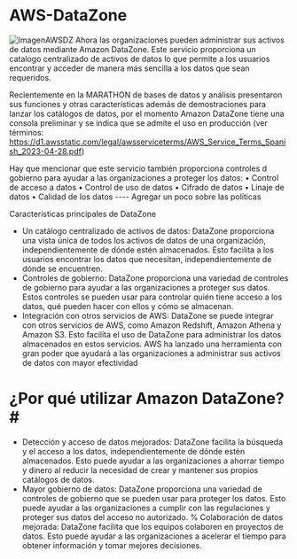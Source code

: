 # AWS-DataZone
![ImagenAWSDZ](https://github.com/DiegoJimenez14/AWS-DataZone/assets/115049957/bcf83a4e-9758-494b-b46d-8f96d94ed3ee)
Ahora las organizaciones pueden administrar sus activos de datos mediante Amazon DataZone.
Este servicio proporciona un catalogo centralizado de activos de datos lo que permite a los usuarios encontrar y acceder de manera más sencilla a los datos que sean requeridos. 

Recientemente en la MARATHON de bases de datos y análisis presentaron sus funciones y otras características además de demostraciones para lanzar los catálogos de datos, por el momento Amazon DataZone tiene una consola preliminar y se indica que se admite el uso en producción (ver términos: https://d1.awsstatic.com/legal/awsserviceterms/AWS_Service_Terms_Spanish_2023-04-28.pdf)

Hay que mencionar que este servicio también proporciona controles d gobierno para ayudar a las organizaciones a proteger los datos: 
•	Control de acceso a datos
•	Control de uso de datos
•	Cifrado de datos
•	Linaje de datos
•	Calidad de los datos 
---- Agregar un poco sobre las políticas 

Características principales de DataZone
-	Un catálogo centralizado de activos de datos: DataZone proporciona una vista única de todos los activos de datos de una organización, independientemente de dónde estén almacenados. Esto facilita a los usuarios encontrar los datos que necesitan, independientemente de dónde se encuentren.
-	Controles de gobierno: DataZone proporciona una variedad de controles de gobierno para ayudar a las organizaciones a proteger sus datos. Estos controles se pueden usar para controlar quién tiene acceso a los datos, qué pueden hacer con ellos y cómo se almacenan.
-	Integración con otros servicios de AWS: DataZone se puede integrar con otros servicios de AWS, como Amazon Redshift, Amazon Athena y Amazon S3. Esto facilita el uso de DataZone para administrar los datos almacenados en estos servicios.
AWS ha lanzado una herramienta con gran poder que ayudará a las organizaciones a administrar sus activos de datos con mayor efectividad

# ¿Por qué utilizar Amazon DataZone?# 
-	Detección y acceso de datos mejorados: DataZone facilita la búsqueda y el acceso a los datos, independientemente de dónde estén almacenados. Esto puede ayudar a las organizaciones a ahorrar tiempo y dinero al reducir la necesidad de crear y mantener sus propios catálogos de datos.
-	Mayor gobierno de datos: DataZone proporciona una variedad de controles de gobierno que se pueden usar para proteger los datos. Esto puede ayudar a las organizaciones a cumplir con las regulaciones y proteger sus datos del acceso no autorizado.
%	Colaboración de datos mejorada: DataZone facilita que los equipos colaboren en proyectos de datos. Esto puede ayudar a las organizaciones a acelerar el tiempo para obtener información y tomar mejores decisiones.
